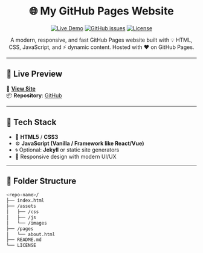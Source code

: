 <h1 align="center">🌐 My GitHub Pages Website</h1>

<p align="center">
  <a href="https://<your-username>.github.io/<repo-name>/"><img src="https://img.shields.io/badge/Live-Demo-blue?style=flat-square&logo=githubpages" alt="Live Demo"></a>
  <a href="https://github.com/<your-username>/<repo-name>/issues"><img src="https://img.shields.io/github/issues/<your-username>/<repo-name>?style=flat-square" alt="GitHub issues"></a>
  <a href="https://github.com/<your-username>/<repo-name>/blob/main/LICENSE"><img src="https://img.shields.io/github/license/<your-username>/<repo-name>?style=flat-square" alt="License"></a>
</p>

<p align="center">A modern, responsive, and fast GitHub Pages website built with 💡 HTML, CSS, JavaScript, and ⚡ dynamic content. Hosted with ❤️ on GitHub Pages.</p>

---

## 🚀 Live Preview

🔗 **[View Site](https://<your-username>.github.io/<repo-name>/)**  
📦 **Repository**: [GitHub](https://github.com/<your-username>/<repo-name>)

---

## 🧰 Tech Stack

- 🔹 **HTML5** / **CSS3**
- ⚙️ **JavaScript (Vanilla / Framework like React/Vue)**  
- 🌀 Optional: **Jekyll** or static site generators
- 🎨 Responsive design with modern UI/UX

---

## 📁 Folder Structure

```bash
<repo-name>/
├── index.html
├── /assets
│   ├── /css
│   ├── /js
│   └── /images
├── /pages
│   └── about.html
├── README.md
└── LICENSE
